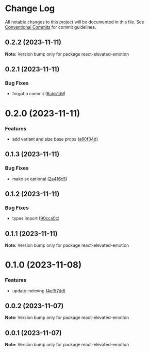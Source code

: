 # Change Log

All notable changes to this project will be documented in this file.
See [Conventional Commits](https://conventionalcommits.org) for commit guidelines.

## 0.2.2 (2023-11-11)

**Note:** Version bump only for package react-elevated-emotion





## 0.2.1 (2023-11-11)


### Bug Fixes

* forgot a commit ([6ab51d6](https://github.com/nicholasjpanella/react-elevated-emotion/commit/6ab51d649041f8c4e4be4d48258edc533fa714e1))





# 0.2.0 (2023-11-11)


### Features

* add variant and size base props ([a60f34d](https://github.com/nicholasjpanella/react-elevated-emotion/commit/a60f34d506ed9f74eea40a608add20c24cb7b7f8))





## 0.1.3 (2023-11-11)


### Bug Fixes

* make sx optional ([2a4f6c5](https://github.com/nicholasjpanella/react-elevated-emotion/commit/2a4f6c511b74af9979af4bdb42262b2e69038293))





## 0.1.2 (2023-11-11)


### Bug Fixes

* types import ([90cca0c](https://github.com/nicholasjpanella/react-elevated-emotion/commit/90cca0cdd1960b2ac87b54aa7c1c2a9cbf014554))





## 0.1.1 (2023-11-11)

**Note:** Version bump only for package react-elevated-emotion





# 0.1.0 (2023-11-08)


### Features

* update indexing ([4cf57dd](https://github.com/nicholasjpanella/react-elevated-emotion/commit/4cf57ddb4a8c25e57803178cf9a2cad80e8a801d))





## 0.0.2 (2023-11-07)

**Note:** Version bump only for package react-elevated-emotion





## 0.0.1 (2023-11-07)

**Note:** Version bump only for package react-elevated-emotion
